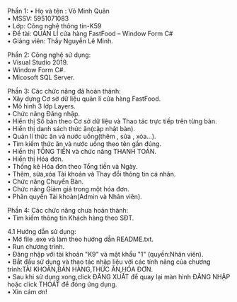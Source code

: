  Phần 1: 
•       Họ và tên : Võ Minh Quân  
•	MSSV: 5951071083  
•	Lớp: Công nghệ thông tin-K59  
•	Đề tài: QUẢN LÍ cửa hàng FastFood – Window Form C#  
•	Giảng viên: Thầy Nguyễn Lê Minh.   

Phần 2: Công nghệ sử dụng:  
•	Visual Studio 2019.  
•	Window Form C#.  
•	Micosoft SQL Server.    

Phần 3: Các chức năng đã hoàn thành:  
•	Xây dựng Cơ sở dữ liệu quản lí cửa hàng FastFood.  
•	Mô hình 3 lớp Layers.  
•	Chức năng Đăng nhập.  
•	Hiển thị Số bàn theo Cơ sở dữ liệu và Thao tác trực tiếp trên từng bàn.  
•	Hiển thị danh sách thức ăn(cập nhật bàn).  
•	Quản lí thức ăn và nước uống(thêm , sửa , xóa…).  
•	Tìm kiếm thức ăn và nước uống theo tên gần đúng.   
•	Hiển thị TỔNG TIỀN và chức năng THANH TOÁN.  
•	Hiển thị Hóa đơn.   
•	Thống kê Hóa đơn theo Tổng tiền và Ngày.  
•	Thêm, sửa,xóa Tài khoản và Thay đổi thông tin cá nhân.  
•	Chức năng Chuyển Bàn.  
•	Chức năng Giảm giá trong một hóa đơn.  
•	Phân quyền Tài khoản(Admin và Nhân viên).  

Phần 4: Các chức năng chưa hoàn thành:  
•	Tìm kiếm thông tin Khách hàng theo SĐT.  

4.1	Hướng dẫn sử dụng:  
•	Mở file .exe và làm theo hướng dẫn README.txt.  
•	Run chương trình.  
•	Đăng nhập với tài khoản "K9" và mật khẩu "1" (quyền:Nhân viên).  
•	Bắt đầu sử dụng và thao tác nhập liệu với các tính năng của chương trình:TÀI KHOẢN,BÁN HÀNG,THỨC ĂN,HÓA ĐƠN.  
•	Sau khi sử dụng xong,click ĐĂNG XUẤT để quay lại màn hình ĐĂNG NHẬP hoặc click THOÁT để đóng ứng dụng.  
•	Xin cám ơn!  
